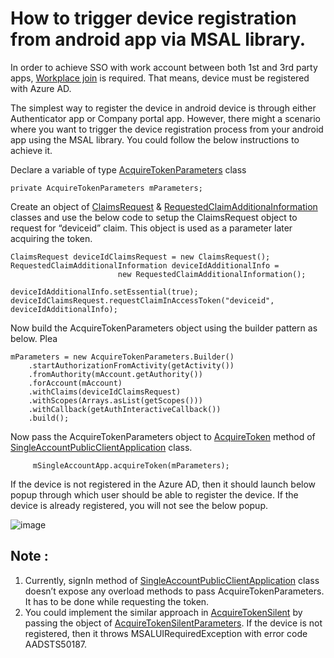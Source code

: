 # How to trigger device registration from android app via MSAL library.

In order to achieve SSO with work account between both 1st and 3rd party apps, [Workplace join](https://apac01.safelinks.protection.outlook.com/?url=https%3A%2F%2Fdocs.microsoft.com%2Fen-us%2Fwindows-server%2Fidentity%2Fad-fs%2Foperations%2Fjoin-to-workplace-from-any-device-for-sso-and-seamless-second-factor-authentication-across-company-applications&data=04%7C01%7Cpramkum%40microsoft.com%7C9c91a379bc9640e699fd08d98ccdbf74%7C72f988bf86f141af91ab2d7cd011db47%7C1%7C0%7C637695637643014957%7CUnknown%7CTWFpbGZsb3d8eyJWIjoiMC4wLjAwMDAiLCJQIjoiV2luMzIiLCJBTiI6Ik1haWwiLCJXVCI6Mn0%3D%7C1000&sdata=HLlyCLrBtlLAKqyhVt%2B1BZV30BPIQl%2FKamnBh%2F2x1z0%3D&reserved=0) is required. That means, device must be registered with Azure AD.

The simplest way to register the device in android device is through either Authenticator app or Company portal app. However, there might a scenario where you want to trigger the device registration process from your android app using the MSAL library. You could follow the below instructions to achieve it. 

Declare a variable of type [AcquireTokenParameters](https://github.com/AzureAD/microsoft-authentication-library-for-android/blob/dev/msal/src/main/java/com/microsoft/identity/client/AcquireTokenParameters.java) class 

	private AcquireTokenParameters mParameters;

Create an object of [ClaimsRequest](https://github.com/AzureAD/microsoft-authentication-library-for-android/blob/bc3d3012d6c0f311cbfec9c0bb08e00eabacac3f/msal/src/main/java/com/microsoft/identity/client/claims/ClaimsRequest.java#L38) & [RequestedClaimAdditionaInformation](https://github.com/AzureAD/microsoft-authentication-library-for-android/blob/bc3d3012d6c0f311cbfec9c0bb08e00eabacac3f/msal/src/main/java/com/microsoft/identity/client/claims/RequestedClaimAdditionalInformation.java#L35) classes and use the below code to setup the ClaimsRequest object to request for “deviceid” claim. This object is used as a parameter later acquiring the token. 

	ClaimsRequest deviceIdClaimsRequest = new ClaimsRequest();
	RequestedClaimAdditionalInformation deviceIdAdditionalInfo =
						    new RequestedClaimAdditionalInformation();

	deviceIdAdditionalInfo.setEssential(true);
	deviceIdClaimsRequest.requestClaimInAccessToken("deviceid", deviceIdAdditionalInfo);

Now build the AcquireTokenParameters object using the builder pattern as below. Plea

	mParameters = new AcquireTokenParameters.Builder()
		.startAuthorizationFromActivity(getActivity())
		.fromAuthority(mAccount.getAuthority())
		.forAccount(mAccount)
		.withClaims(deviceIdClaimsRequest)
		.withScopes(Arrays.asList(getScopes()))
		.withCallback(getAuthInteractiveCallback())
		.build();

Now pass the AcquireTokenParameters object to [AcquireToken](https://github.com/AzureAD/microsoft-authentication-library-for-android/blob/7d912a44870301f0d8aa6a7627e747c4a1825879/msal/src/main/java/com/microsoft/identity/client/SingleAccountPublicClientApplication.java#L581) method of [SingleAccountPublicClientApplication](https://github.com/AzureAD/microsoft-authentication-library-for-android/blob/7d912a44870301f0d8aa6a7627e747c4a1825879/msal/src/main/java/com/microsoft/identity/client/SingleAccountPublicClientApplication.java#L581) class. 

	     mSingleAccountApp.acquireToken(mParameters);

If the device is not registered in the Azure AD, then it should launch below popup through which user should be able to register the device. If the device is already registered, you will not see the below popup. 

 
![image](https://user-images.githubusercontent.com/62542910/137879022-2f762177-f8e7-4980-910b-a97d47a7aa10.png)

## Note : 

1.	Currently, signIn method of [SingleAccountPublicClientApplication]( https://github.com/AzureAD/microsoft-authentication-library-for-android/blob/7d912a44870301f0d8aa6a7627e747c4a1825879/msal/src/main/java/com/microsoft/identity/client/SingleAccountPublicClientApplication.java#L581) class doesn’t expose any overload methods to pass AcquireTokenParameters. It has to be done while requesting the token.
2.	You could implement the similar approach in [AcquireTokenSilent]( https://github.com/AzureAD/microsoft-authentication-library-for-android/blob/7d912a44870301f0d8aa6a7627e747c4a1825879/msal/src/main/java/com/microsoft/identity/client/SingleAccountPublicClientApplication.java#L665) by passing the object of [AcquireTokenSilentParameters]( https://github.com/AzureAD/microsoft-authentication-library-for-android/blob/7d912a44870301f0d8aa6a7627e747c4a1825879/msal/src/main/java/com/microsoft/identity/client/AcquireTokenSilentParameters.java#L25). If the device is not registered, then it throws MSALUIRequiredException with error code AADSTS50187.


